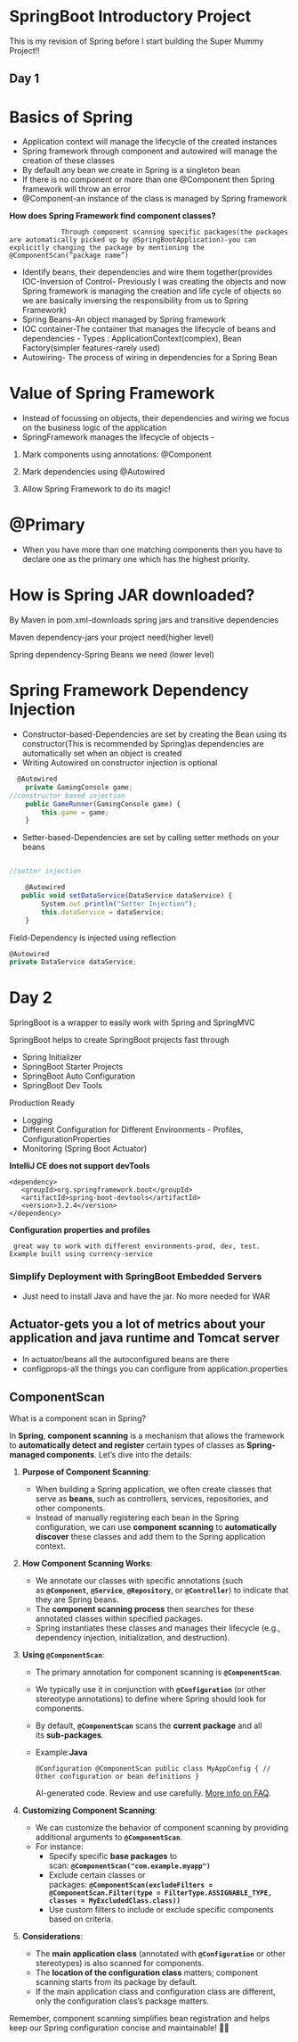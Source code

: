 # SpringBoot Introductory Project

This is my revision of Spring before I start building the Super Mummy Project!!

## Day 1

# Basics of Spring

- Application context will manage the lifecycle of the created instances
- Spring framework through component and autowired will manage the creation of these classes
- By default any bean we create in Spring is a singleton bean
- If there is no component or more than one @Component then Spring framework will throw an error
- @Component-an instance of the class is managed by Spring framework

**How does Spring Framework find component classes?**

                 Through component scanning specific packages(the packages are automatically picked up by @SpringBootApplication)-you can explicitly changing the package by mentioning the @ComponentScan(”package name”)

- Identify beans, their dependencies and wire them together(provides IOC-Inversion of Control- Previously I was creating the objects and now Spring framework is managing the creation and life cycle of objects so we are basically inversing the responsibility from us to Spring Framework)
- Spring Beans-An object managed by Spring framework
- IOC container-The container that manages the lifecycle of beans and dependencies - Types : ApplicationContext(complex), Bean Factory(simpler features-rarely used)
- Autowiring- The process of wiring in dependencies for a Spring Bean

# Value of Spring Framework

- Instead of focussing on objects, their dependencies and wiring we focus on the business logic of the application
- SpringFramework manages the lifecycle of objects -

 1. Mark components using annotations: @Component

1. Mark dependencies using @Autowired 
2. Allow Spring Framework to do its magic!

# @Primary

- When you have more than one matching components then you have to declare one as the primary one which has the highest priority.

# How is Spring JAR downloaded?

By Maven in pom.xml-downloads spring jars and transitive dependencies

Maven dependency-jars your project need(higher level)

Spring dependency-Spring Beans we need (lower level)

# Spring Framework Dependency Injection

- Constructor-based-Dependencies are set by creating the Bean using its constructor(This is recommended by Spring)as dependencies are automatically set when an object is created
- Writing Autowired on constructor injection is optional
```jsx
  @Autowired
    private GamingConsole game;
//constructor based injection
    public GameRunner(GamingConsole game) {
        this.game = game;
    }

```

- Setter-based-Dependencies are set by calling setter methods on your beans

```jsx

//setter injection

    @Autowired
   public void setDataService(DataService dataService) {
        System.out.println("Setter Injection");
        this.dataService = dataService;
    }
```

Field-Dependency is injected using reflection

```jsx
@Autowired
private DataService dataService;
```

# Day 2

SpringBoot is a wrapper to easily work with Spring and SpringMVC

SpringBoot helps to create SpringBoot projects fast through

- Spring Initializer
- SpringBoot Starter Projects
- SpringBoot Auto Configuration
- SpringBoot Dev Tools

Production Ready

- Logging
- Different Configuration for Different Environments - Profiles, ConfigurationProperties
- Monitoring (Spring Boot Actuator)

**IntelliJ CE does not support devTools**

```
<dependency>
   <groupId>org.springframework.boot</groupId>
   <artifactId>spring-boot-devtools</artifactId>
   <version>3.2.4</version>
</dependency>
```

**Configuration properties and profiles** 

     great way to work with different environments-prod, dev, test. Example built using currency-service

### Simplify Deployment with SpringBoot Embedded Servers

- Just need to install Java and have the jar. No more needed for WAR

## Actuator-gets you a lot of metrics about your application and java runtime and Tomcat server

- In actuator/beans all the autoconfigured beans are there
- configprops-all the things you can configure from application.properties

## ComponentScan

What is a component scan in Spring?

In **Spring**, **component scanning** is a mechanism that allows the framework to **automatically detect and register** certain types of classes as **Spring-managed components**. Let’s dive into the details:

1. **Purpose of Component Scanning**:
    - When building a Spring application, we often create classes that serve as **beans**, such as controllers, services, repositories, and other components.
    - Instead of manually registering each bean in the Spring configuration, we can use **component scanning** to **automatically discover** these classes and add them to the Spring application context.
2. **How Component Scanning Works**:
    - We annotate our classes with specific annotations (such as **`@Component`**, **`@Service`**, **`@Repository`**, or **`@Controller`**) to indicate that they are Spring beans.
    - The **component scanning process** then searches for these annotated classes within specified packages.
    - Spring instantiates these classes and manages their lifecycle (e.g., dependency injection, initialization, and destruction).
3. **Using `@ComponentScan`**:
    - The primary annotation for component scanning is **`@ComponentScan`**.
    - We typically use it in conjunction with **`@Configuration`** (or other stereotype annotations) to define where Spring should look for components.
    - By default, **`@ComponentScan`** scans the **current package** and all its **sub-packages**.
    - Example:**Java**
        
        `@Configuration
        @ComponentScan
        public class MyAppConfig {
            // Other configuration or bean definitions
        }`
        
        AI-generated code. Review and use carefully. [More info on FAQ](https://www.bing.com/new#faq).
        
4. **Customizing Component Scanning**:
    - We can customize the behavior of component scanning by providing additional arguments to **`@ComponentScan`**.
    - For instance:
        - Specify specific **base packages** to scan: **`@ComponentScan("com.example.myapp")`**
        - Exclude certain classes or packages: **`@ComponentScan(excludeFilters = @ComponentScan.Filter(type = FilterType.ASSIGNABLE_TYPE, classes = MyExcludedClass.class))`**
        - Use custom filters to include or exclude specific components based on criteria.
5. **Considerations**:
    - The **main application class** (annotated with **`@Configuration`** or other stereotypes) is also scanned for components.
    - The **location of the configuration class** matters; component scanning starts from its package by default.
    - If the main application class and configuration class are different, only the configuration class’s package matters.

Remember, component scanning simplifies bean registration and helps keep our Spring configuration concise and maintainable! 🌱🌼
